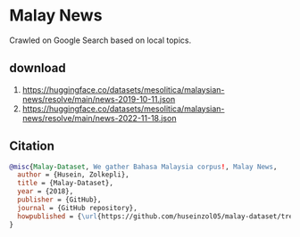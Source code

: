 # Malay News

Crawled on Google Search based on local topics.

## download

1. https://huggingface.co/datasets/mesolitica/malaysian-news/resolve/main/news-2019-10-11.json
2. https://huggingface.co/datasets/mesolitica/malaysian-news/resolve/main/news-2022-11-18.json

## Citation

```bibtex
@misc{Malay-Dataset, We gather Bahasa Malaysia corpus!, Malay News,
  author = {Husein, Zolkepli},
  title = {Malay-Dataset},
  year = {2018},
  publisher = {GitHub},
  journal = {GitHub repository},
  howpublished = {\url{https://github.com/huseinzol05/malay-dataset/tree/master/news/news-new}}
}
```